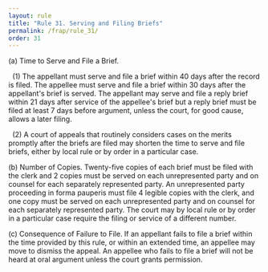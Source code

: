 ```yaml
---
layout: rule
title: "Rule 31. Serving and Filing Briefs"
permalink: /frap/rule_31/
order: 31
---
```


(a) Time to Serve and File a Brief.


&nbsp;&nbsp;(1) The appellant must serve and file a brief within 40 days after the record is filed. The appellee must serve and file a brief within 30 days after the appellant's brief is served. The appellant may serve and file a reply brief within 21 days after service of the appellee's brief but a reply brief must be filed at least 7 days before argument, unless the court, for good cause, allows a later filing.


&nbsp;&nbsp;(2) A court of appeals that routinely considers cases on the merits promptly after the briefs are filed may shorten the time to serve and file briefs, either by local rule or by order in a particular case.


(b) Number of Copies. Twenty-five copies of each brief must be filed with the clerk and 2 copies must be served on each unrepresented party and on counsel for each separately represented party. An unrepresented party proceeding in forma pauperis must file 4 legible copies with the clerk, and one copy must be served on each unrepresented party and on counsel for each separately represented party. The court may by local rule or by order in a particular case require the filing or service of a different number.


(c) Consequence of Failure to File. If an appellant fails to file a brief within the time provided by this rule, or within an extended time, an appellee may move to dismiss the appeal. An appellee who fails to file a brief will not be heard at oral argument unless the court grants permission.